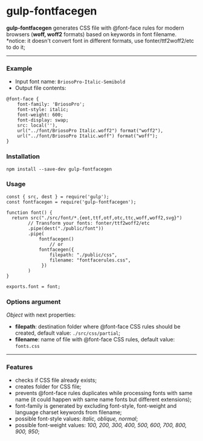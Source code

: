 ﻿# gulp-fontfacegen

**gulp-fontfacegen** generates CSS file with @font-face rules for modern browsers (**woff, woff2** formats) based on keywords in font filename.
\*notice: it doesn't convert font in different formats, use fonter/ttf2woff2/etc to do it;

---

### Example

- Input font name: `BriosoPro-Italic-Semibold`
- Output file contents:

```
@font-face {
	font-family: 'BriosoPro';
	font-style: italic;
	font-weight: 600;
	font-display: swap;
	src: local(''),
	url("../font/BriosoPro Italic.woff2") format("woff2"),
	url("../font/BriosoPro Italic.woff") format("woff");
}
```

### Installation

`npm install --save-dev gulp-fontfacegen`

### Usage

```
const { src, dest } = require('gulp');
const fontfacegen = require('gulp-fontfacegen');

function font() {
  return src("./src/font/*.{eot,ttf,otf,otc,ttc,woff,woff2,svg}")
        // Transform your fonts: fonter/ttf2woff2/etc
        .pipe(dest("./public/font"))
        .pipe(
            fontfacegen()
                // or
            fontfacegen({
                filepath: "./public/css",
                filename: "fontfacerules.css",
             })
        )
}

exports.font = font;
```

### Options argument

_Object_ with next properties:

- **filepath**: destination folder where @font-face CSS rules should be created, default value: `./src/css/partial`;
- **filename**: name of file with @font-face CSS rules, default value: `fonts.css`

---

### Features

- checks if CSS file already exists;
- creates folder for CSS file;
- prevents @font-face rules duplicates while processing fonts with same name (it could happen with same name fonts but different extensions);
- font-family is generated by excluding font-style, font-weight and language charset keywords from filename;
- possible font-style values: _italic, oblique, normal_;
- possible font-weight values: _100, 200, 300, 400, 500, 600, 700, 800, 900, 950_;
